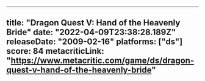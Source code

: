 
---
title: "Dragon Quest V: Hand of the Heavenly Bride"
date: "2022-04-09T23:38:28.189Z"
releaseDate: "2009-02-16"
platforms: ["ds"]
score: 84
metacriticLink: "https://www.metacritic.com/game/ds/dragon-quest-v-hand-of-the-heavenly-bride"
---
